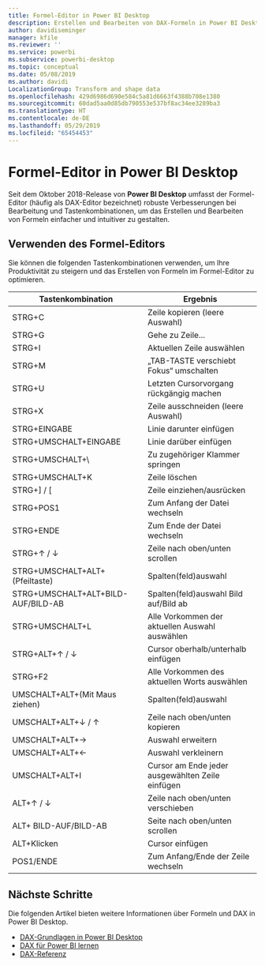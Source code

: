 ```yaml
---
title: Formel-Editor in Power BI Desktop
description: Erstellen und Bearbeiten von DAX-Formeln in Power BI Desktop
author: davidiseminger
manager: kfile
ms.reviewer: ''
ms.service: powerbi
ms.subservice: powerbi-desktop
ms.topic: conceptual
ms.date: 05/08/2019
ms.author: davidi
LocalizationGroup: Transform and shape data
ms.openlocfilehash: 429d6986d690e584c5a81d6663f4388b708e1380
ms.sourcegitcommit: 60dad5aa0d85db790553e537bf8ac34ee3289ba3
ms.translationtype: HT
ms.contentlocale: de-DE
ms.lasthandoff: 05/29/2019
ms.locfileid: "65454453"
---
```

# <a name="formula-editor-in-power-bi-desktop"></a>Formel-Editor in Power BI Desktop

Seit dem Oktober 2018-Release von **Power BI Desktop** umfasst der Formel-Editor (häufig als DAX-Editor bezeichnet) robuste Verbesserungen bei Bearbeitung und Tastenkombinationen, um das Erstellen und Bearbeiten von Formeln einfacher und intuitiver zu gestalten. 

## <a name="using-the-formula-editor"></a>Verwenden des Formel-Editors

Sie können die folgenden Tastenkombinationen verwenden, um Ihre Produktivität zu steigern und das Erstellen von Formeln im Formel-Editor zu optimieren.


|Tastenkombination  |Ergebnis  |
|---------|---------|
|STRG+C  | Zeile kopieren (leere Auswahl) |
|STRG+G  |Gehe zu Zeile... |
|STRG+I  |Aktuellen Zeile auswählen  |
|STRG+M  |„TAB-TASTE verschiebt Fokus“ umschalten |
|STRG+U  |Letzten Cursorvorgang rückgängig machen  |
|STRG+X   | Zeile ausschneiden (leere Auswahl) |
|STRG+EINGABE  |Linie darunter einfügen  |
|STRG+UMSCHALT+EINGABE  |Linie darüber einfügen  |
|STRG+UMSCHALT+\  |Zu zugehöriger Klammer springen  |
|STRG+UMSCHALT+K  |Zeile löschen  |
|STRG+] / [  |Zeile einziehen/ausrücken  |
|STRG+POS1  |Zum Anfang der Datei wechseln  |
|STRG+ENDE  |Zum Ende der Datei wechseln  |
|STRG+↑ / ↓   |Zeile nach oben/unten scrollen  |
|STRG+UMSCHALT+ALT+(Pfeiltaste)  |Spalten(feld)auswahl  |
|STRG+UMSCHALT+ALT+BILD-AUF/BILD-AB  |Spalten(feld)auswahl Bild auf/Bild ab |
|STRG+UMSCHALT+L  |Alle Vorkommen der aktuellen Auswahl auswählen |
|STRG+ALT+↑ / ↓  |Cursor oberhalb/unterhalb einfügen  |
|STRG+F2  |Alle Vorkommen des aktuellen Worts auswählen | 
|UMSCHALT+ALT+(Mit Maus ziehen) |Spalten(feld)auswahl  |
|UMSCHALT+ALT+↓ / ↑  |Zeile nach oben/unten kopieren  |
|UMSCHALT+ALT+→  |Auswahl erweitern  |
|UMSCHALT+ALT+←  |Auswahl verkleinern |
|UMSCHALT+ALT+I  |Cursor am Ende jeder ausgewählten Zeile einfügen |
|ALT+↑ / ↓  | Zeile nach oben/unten verschieben |
|ALT+ BILD-AUF/BILD-AB  |Seite nach oben/unten scrollen  |
|ALT+Klicken  |Cursor einfügen  |
|POS1/ENDE  |Zum Anfang/Ende der Zeile wechseln  |

## <a name="next-steps"></a>Nächste Schritte

Die folgenden Artikel bieten weitere Informationen über Formeln und DAX in Power BI Desktop.

* [DAX-Grundlagen in Power BI Desktop](desktop-quickstart-learn-dax-basics.md)
* [DAX für Power BI lernen](https://docs.microsoft.com/power-bi/guided-learning/introductiontodax?tutorial-step=1)
* [DAX-Referenz](https://msdn.microsoft.com/query-bi/dax/data-analysis-expressions-dax-reference)

